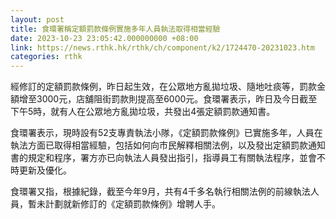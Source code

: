 ```yaml
---
layout: post
title: 食環署稱定額罰款條例實施多年人員執法取得相當經驗
date: 2023-10-23 23:05:42.000000000 +08:00
link: https://news.rthk.hk/rthk/ch/component/k2/1724470-20231023.htm
categories: rthk
---
```


經修訂的定額罰款條例，昨日起生效，在公眾地方亂拋垃圾、隨地吐痰等，罰款金額增至3000元，店舖阻街罰款則提高至6000元。食環署表示，昨日及今日截至下午5時，就有人在公眾地方亂拋垃圾，共發出4張定額罰款通知書。

食環署表示，現時設有52支專責執法小隊，《定額罰款條例》已實施多年，人員在執法方面已取得相當經驗，包括如何向市民解釋相關法例，以及發出定額罰款通知書的規定和程序，署方亦已向執法人員發出指引，指導員工有關執法程序，並會不時更新及優化。

食環署又指，根據紀錄，截至今年9月，共有4千多名執行相關法例的前線執法人員，暫未計劃就新修訂的《定額罰款條例》增聘人手。
